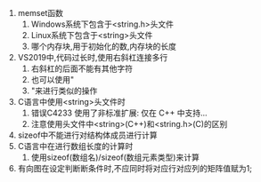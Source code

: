 1. memset函数
   1. Windows系统下包含于<string.h>头文件
   2. Linux系统下包含于\<string>头文件
   3. 哪个内存块,用于初始化的数,内存块的长度
2. VS2019中,代码过长时,使用右斜杠连接多行
   1. 右斜杠的后面不能有其他字符
   2. 也可以使用"
   3. "来进行类似的操作
3. C语言中使用\<string>头文件时
   1. 错误C4233 使用了非标准扩展: 仅在 C++ 中支持...
   2. 注意使用头文件中\<string>(C++)和<string.h>(C)的区别
4. sizeof中不能进行对结构体成员进行计算
5. C语言中在进行数组长度的计算时
   1. 使用sizeof(数组名)/sizeof(数组元素类型)来计算
6. 有向图在设定判断断条件时,不应同时将对应行对应列的矩阵值赋为1;